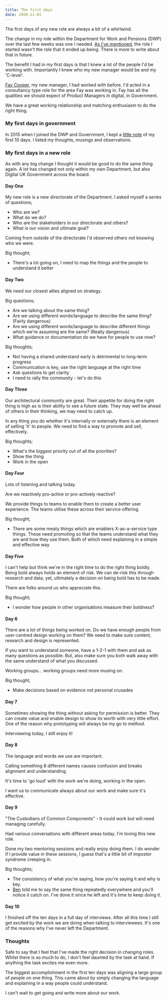 ```yaml
---
title: The first days
date: 2020-11-01
---
```

The first days of any new role are always a bit of a whirlwind.

The change in my role within the Department for Work and Pensions (DWP) over the last few weeks was one I needed. [As I've mentioned](/posts/change-and-grow/), the role I started wasn't the role that it ended up being. There is more to write about that in future.

The benefit I had in my first days is that I knew a lot of the people I'd be working with. Importantly I knew who my new manager would be and my 'C-level'.

[Fay Cooper](https://twitter.com/fay_cooper?lang=en), my new manager, I had worked with before. I'd acted in a consultancy type role for the area Fay was working in. Fay has all the qualities we should expect of Product Managers in digital, in Government.

We have a great working relationship and matching enthusiasm to do the right thing.

### My first days in government

In 2015 when I joined the DWP and Government, I kept a [little note](/posts/2-years-ago/) of my first 10 days. I listed my thoughts, musings and observations.

### My first days in a new role

As with any big change I thought it would be good to do the same thing again. A lot has changed not only within my own Department, but also Digital UK Government across the board.

#### Day One

My new role is a new directorate of the Department. I asked myself a series of questions;

* Who are we?
* What do we do?
* Who are the stakeholders in our directorate and others?
* What is our vision and ultimate goal?

Coming from outside of the directorate I'd observed others not knowing who we were.

Big thought;

* There's a lot going on, I need to map the things and the people to understand it better

#### Day Two

We need our closest allies aligned on strategy.

Big questions;

* Are we talking about the same thing?
* Are we using different words/language to describe the same thing? (Fairly dangerous)
* Are we using different words/language to describe different things which we're assuming are the same? (Really dangerous)
* What guidance or documentation do we have for people to use now?

Big thoughts;

* Not having a shared understand early is detrimental to long-term progress
* Communication is key, use the right language at the right time
* Ask questions to get clarity
* I need to rally the community - let's do this

#### Day Three

Our architectural community are great. Their appetite for doing the right thing is high as is their ability to see a future state. They may well be ahead of others in their thinking, we may need to catch up.

In any thing you do whether it's internally or externally there is an element of selling 'it' to people. We need to find a way to promote and sell, effectively.

Big thoughts;

* What's the biggest priority out of all the priorities?
* Show the thing
* Work in the open

#### Day Four

Lots of listening and talking today.

Are we reactively pro-active or pro-actively reactive?

We provide things to teams to enable them to create a better user experience. The teams utilise these across their service offering.

Big thought;

* There are some meaty things which are enablers X-as-a-service type things. These need promoting so that the teams understand what they are and how they use them. Both of which need explaining in a simple and effective way

#### Day Five

I can't help but think we're in the right time to do the right thing boldly. Being bold always holds an element of risk. We can de-risk this through research and data, yet, ultimately a decision on being bold has to be made.

There are folks around us who appreciate this.

Big thought;

* I wonder how people in other organisations measure their boldness?

#### Day 6

There are a lot of things being worked on. Do we have enough people from user-centred design working on them? We need to make sure content, research and design is represented.

If you want to understand someone, have a 1-2-1 with them and ask as many questions as possible. But, also make sure you both walk away with the same understand of what you discussed.

Working groups... working groups need more musing on.

Big thought;

* Make decisions based on evidence not personal crusades

#### Day 7

Sometimes showing the thing without asking for permission is better. They can create value and enable design to show its worth with very little effort. One of the reason why prototyping will always be my go to method.

Interviewing today, I still enjoy it!

#### Day 8

The language and words we use are important.

Calling something 8 different names causes confusion and breaks alignment and understanding.

It's time to 'go loud' with the work we're doing, working in the open.

I want us to communicate always about our work and make sure it's effective.

#### Day 9

"The Custodians of Common Components" - It could work but will need managing carefully.

Had various conversations with different areas today. I'm loving this new role.

Done my two mentoring sessions and really enjoy doing them. I do wonder if I provide value in these sessions, I guess that's a little bit of impostor syndrome creeping in.

Big thoughts;

* The consistency of what you're saying, how you're saying it and why is key.
* [Ben](https://twitter.com/BenHolliday) told me to say the same thing repeatedly everywhere and you'll notice it catch on. I've done it since he left and it's time to keep doing it.

#### Day 10

I finished off the ten days in a full day of interviews. After all this time I still get excited by the work we are doing when talking to interviewees. It's one of the reasons why I've never left the Department.

### Thoughts

Safe to say that I feel that I've made the right decision in changing roles. Whilst there is so much to do, I don't feel daunted by the task at hand. If anything the task excites me even more.

The biggest accomplishment in the first ten days was aligning a large group of people on one thing. This came about by simply changing the language and explaining in a way people could understand.

I can't wait to get going and write more about our work.

